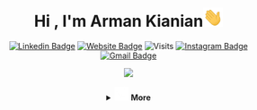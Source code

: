 <h1 align="center"><b>Hi , I'm Arman Kianian</b><img src="https://github.com/Armanx200/Armanx200/blob/main/assets/Hello.gif" width="35"></h1>

<div align="center">
	
[![Linkedin Badge](https://img.shields.io/badge/-ArmanKianian-blue?style=flat&logo=Linkedin&logoColor=white&link=https://www.linkedin.com/in/armankianian/)](https://www.linkedin.com/in/armankianian/)
[![Website Badge](https://img.shields.io/badge/-Armanx200-47CCCC?style=flat&logo=Google-Chrome&logoColor=white&link=https://github.com/Armanx200/Armanx200)](https://armanx200.github.io/)
![Visits](https://img.shields.io/badge/Visits-9801-blue)
[![Instagram Badge](https://img.shields.io/badge/-@Kianianarman-purple?style=flat&logo=instagram&logoColor=white&link=https://www.instagram.com/kianianarman)](https://www.instagram.com/kianianarman)
[![Gmail Badge](https://img.shields.io/badge/-kianianarman1-c14438?style=flat&logo=Gmail&logoColor=white&link=mailto:kianianarman1@gmail.com)](mailto:kianianarman1@gmail.com)


</div>
<p align="center">
  <a href="https://github.com/Armanx200"><img src="https://readme-typing-svg.herokuapp.com?font=Time+New+Roman&color=cyan&size=25&center=true&vCenter=true&width=600&height=100&lines=Self-taught+Developer;Computer+Science+Student;Active+Learner/Researcher;Love+to+learn+new+stuffs..<3"></a>
</p>

<details align="middle">
<summary><img src="https://github.com/Armanx200/Armanx200/blob/main/assets/More.gif" width ="25"> <b>More</b></summary>


<br>
<details align="middle">
<summary><picture><img src = "https://github.com/Armanx200/Armanx200/blob/main/assets/About_Me.gif" width = 50px></picture <b>About me</b> </summary>
<br>

A passionate Self-taught developer
<br>
Currently learning mathematics
<br>
Interested in video games

<img src="https://github.com/Armanx200/Armanx200/blob/main/assets/Real.gif">
</details>

<br>
<details align="middle">
<summary> <img src="https://github.com/Armanx200/Armanx200/blob/main/assets/Skills.gif" width ="25"><b> Skills</b> </summary>

<br>

<p align="center">

**Languages**:
  
![C++](https://img.shields.io/badge/C++%20-%2300599C.svg?style=for-the-badge&logo=c%2B%2B&logoColor=white)
![Python](https://img.shields.io/badge/Python%20-%2314354C.svg?style=for-the-badge&logo=python&logoColor=white)
![PHP](https://img.shields.io/badge/PHP-777BB4?style=for-the-badge&logo=php&logoColor=white)

<br>   

**Front-End Development**:

![HTML5](https://img.shields.io/badge/HTML5%20-%23E34F26.svg?style=for-the-badge&logo=html5&logoColor=white)
![CSS3](https://img.shields.io/badge/CSS%20-%231572B6.svg?style=for-the-badge&logo=css3&logoColor=white)
   
    
<br>

**Softwares and Tools**:

![Git](https://img.shields.io/badge/git-%23F05033.svg?style=for-the-badge&logo=git&logoColor=white)
![GitHub](https://img.shields.io/badge/github-%23121011.svg?style=for-the-badge&logo=github&logoColor=white)
![Google](https://img.shields.io/badge/google-%234285F4.svg?style=for-the-badge&logo=google&logoColor=white)
![Visual Studio Code](https://img.shields.io/badge/Visual%20Studio%20Code-0078d7.svg?style=for-the-badge&logo=visual-studio-code&logoColor=white)
![Linux](https://img.shields.io/badge/Linux-FCC624?style=for-the-badge&logo=linux&logoColor=black)

<br>

**Game Dev:**

![Godot](https://img.shields.io/badge/Godot-478CBF?style=for-the-badge&logo=godot-engine&logoColor=white)
![Blender](https://img.shields.io/badge/Blender-F5792A?style=for-the-badge&logo=blender&logoColor=white)
</p>


<img src="https://github.com/Armanx200/Armanx200/blob/main/assets/Real.gif">
</details>

<details align="middle">
<summary> <img src="https://github.com/Armanx200/Armanx200/blob/main/assets/Github-Stats.gif" width="35"><b> Github Stats </b> </summary>
<br>

<div align="center">

<a href="https://github.com/Armanx200">
  <img src="https://github-readme-stats.vercel.app/api?username=Armanx200&include_all_commits=true&count_private=true&show_icons=true&line_height=20&title_color=7A7ADB&icon_color=2234AE&text_color=D3D3D3&bg_color=0,000000,130F40" width="450"/>
  <img src="https://github-readme-stats.vercel.app/api/top-langs?username=Armanx200&show_icons=true&locale=en&layout=compact&line_height=20&title_color=7A7ADB&icon_color=2234AE&text_color=D3D3D3&bg_color=0,000000,130F40" width="375"  alt="armanx200"/>

</a>
</div>

</details>

<details align="middle">
<summary> <img src="https://github.com/Armanx200/Armanx200/blob/main/assets/Connect.gif" width ="35"><b> Let's Connect..!</b> </summary>
<br>
<div align='midlle'>
<a href="https://www.linkedin.com/in/armankianian/" target="_blank">
<img src="https://img.shields.io/badge/linkedin-%2300acee.svg?color=405DE6&style=for-the-badge&logo=linkedin&logoColor=white" alt=linkedin style="margin-bottom: 5px;"/>
</a>
<br>
<a href="mailto:kianianarman1@gmail.com" target="_blank">
<img src="https://img.shields.io/badge/gmail: Kianianarman1@gmail.com-%23EA4335.svg?style=for-the-badge&logo=gmail&logoColor=white" t=mail style="margin-bottom: 5px;" />
</a>
</div>

<br>
</detail>
<img src="https://github.com/Armanx200/Armanx200/blob/main/assets/Real.gif">
